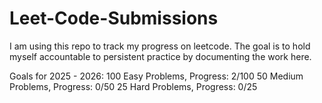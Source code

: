 # Leet-Code-Submissions
I am using this repo to track my progress on leetcode. The goal is to hold myself accountable to persistent practice by documenting the work here.

Goals for 2025 - 2026:
  100 Easy Problems, Progress: 2/100
  50 Medium Problems, Progress: 0/50
  25 Hard Problems, Progress: 0/25
